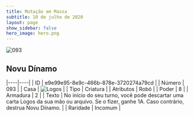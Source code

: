 ```yaml
---
title: Mutação em Massa
subtitle: 10 de julho de 2020
layout: page
show_sidebar: false
hero_image: hero.png
---
```


![093](https://cdn.keyforgegame.com/media/card_front/pt/479_093_MGQ7FC76RF6_pt.png)

## Novu Dínamo

|----|----|
| ID | e9e99e95-8e9c-466b-878e-3720274a79cd |
| Número | 093 |
| Casa | ![Logos](https://archonarcana.com/images/thumb/c/ce/Logos.png/22px-Logos.png "Logos") |
| Tipo | Criatura |
| Atributos | Robô |
| Poder | 8 |
| Armadura | 2 |
| Texto | No início do seu turno, você pode descartar uma carta Logos da sua   mão ou arquivo. Se o fizer, ganhe 1A.   Caso contrário, destrua Novu Dínamo. |
| Raridade | Incomum |

